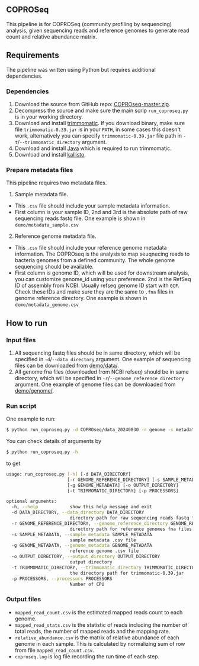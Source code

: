 ## COPROSeq

This pipeline is for COPROSeq (community profiling by sequencing) analysis, given sequencing reads and reference genomes to generate read count and relative abundance matrix.


## Requirements

The pipeline was written using Python but requires additional dependencies. 

### Dependencies
1. Download the source from GitHub repo: [COPROseq-master.zip](https://github.com/qijunz/COPROseq/archive/refs/heads/master.zip).
2. Decompress the source and make sure the main scrip `run_coproseq.py` is in your working directory.
3. Download and install [trimmomatic](http://www.usadellab.org/cms/index.php?page=trimmomatic). If you download binary, make sure file `trimmomatic-0.39.jar` is in your `PATH`, in some cases this doesn't work, alternatively you can specify `trimmomatic-0.39.jar` file path in `-t`/`--trimmomatic_directory` argument.
4. Download and install [Java](https://www.java.com/en/download/help/download_options.html) which is required to run trimmomatic.
5. Download and install [kallisto](https://pachterlab.github.io/kallisto/download).

### Prepare metadata files
This pipeline requires two metadata files.

1. Sample metadata file.
- This `.csv` file should include your sample metadata information. 
- First column is your sample ID, 2nd and 3rd is the absolute path of raw sequencing reads fastq file. One example is shown in `demo/metadata_sample.csv`

2. Reference genome metadata file.
- This `.csv` file should include your reference genome metadata information. The COPROseq is the analysis to map seuqnecing reads to bacteria genomes from a defined community. The whole genome sequencing should be available. 
- First column is genome ID, which will be used for downstream analysis, you can customize genome_id using your preference. 2nd is the RefSeq ID of assembly from NCBI. Usually refseq genome ID start with `GCF`. Check these IDs and make sure they are the same to `.fna` files in genome reference directory. One example is shown in `demo/metadata_genome.csv`

## How to run

### Input files
1. All sequencing fastq files should be in same directory, which will be specified in `-d`/`--data_directory` argument. One example of sequencing files can be downloaded from [demo/data/](https://uwmadison.box.com/s/aiqp2utkqu9p9ydqbm8z3knjqhhh7dq8).
2. All genome fna files (downloaded from NCBI refseq) should be in same directory, which will be specified in `-r`/`--genome_reference_directory` argument. One example of genome files can be downloaded from [demo/genome/](https://uwmadison.box.com/s/ie7qhxt4eibgbuglyu3omjibjose1h13).

### Run script
One example to run:
```bash
$ python run_coproseq.py -d COPROseq/data_20240830 -r genome -s metadata_sample.csv -g metadata_genome.csv -t bin/trimmomatic-0.39.jar -o coproseq_out -p 8
```

You can check details of arguments by
```bash
$ python run_coproseq.py -h
```

to get

```bash
usage: run_coproseq.py [-h] [-d DATA_DIRECTORY]
                       [-r GENOME_REFERENCE_DIRECTORY] [-s SAMPLE_METADATA]
                       [-g GENOME_METADATA] [-o OUTPUT_DIRECTORY]
                       [-t TRIMMOMATIC_DIRECTORY] [-p PROCESSORS]

optional arguments:
  -h, --help            show this help message and exit
  -d DATA_DIRECTORY, --data_directory DATA_DIRECTORY
                        directory path for raw sequencing reads fastq files
  -r GENOME_REFERENCE_DIRECTORY, --genome_reference_directory GENOME_REFERENCE_DIRECTORY
                        directory path for reference genomes fna files
  -s SAMPLE_METADATA, --sample_metadata SAMPLE_METADATA
                        sample metadata .csv file
  -g GENOME_METADATA, --genome_metadata GENOME_METADATA
                        reference genome .csv file
  -o OUTPUT_DIRECTORY, --output_directory OUTPUT_DIRECTORY
                        output directory
  -t TRIMMOMATIC_DIRECTORY, --trimmomatic_directory TRIMMOMATIC_DIRECTORY
                        the directory path for trimmomatic-0.39.jar
  -p PROCESSORS, --processors PROCESSORS
                        Number of CPU
```

### Output files

- `mapped_read_count.csv` is the estimated mapped reads count to each genome.
- `mapped_read_stats.csv` is the statistic of reads including the number of total reads, the number of mapped reads and the mapping rate.
- `relative_abundance.csv` is the matrix of relative abundance of each genome in each sample. This is calculated by normalizing sum of row from file `mapped_read_count.csv`. 
- `coproseq.log` is log file recording the run time of each step.